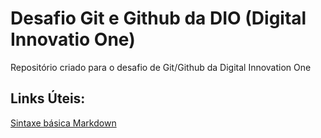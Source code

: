 # Desafio Git e Github da DIO (Digital Innovatio One)

Repositório criado para o desafio de Git/Github da Digital Innovation One

## Links Úteis:

[Sintaxe básica Markdown](https://www.markdownguide.org/basic-syntax/)
